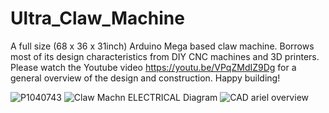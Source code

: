 # Ultra_Claw_Machine
A full size (68 x 36 x 31inch) Arduino Mega based claw machine. Borrows most of its design characteristics from DIY CNC machines and 3D printers.
Please watch the Youtube video https://youtu.be/VPqZMdIZ9Dg for a general overview of the design and construction. Happy building!

![P1040743](https://user-images.githubusercontent.com/68818321/170867588-ff576500-3521-4059-ac94-fda0a10309a4.JPG)
![Claw Machn ELECTRICAL Diagram](https://user-images.githubusercontent.com/68818321/170867601-abd1e3dc-3c40-4671-9314-f008af0a42dc.png)
![CAD ariel overview](https://user-images.githubusercontent.com/68818321/170867629-3d83c1e0-5af7-48d6-b3f5-e92a92846327.png)
